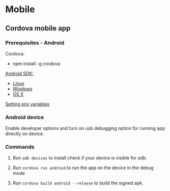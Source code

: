 # Mobile

## Cordova mobile app

### Prerequisites - Android
Cordova:
- npm install -g cordova

[Android SDK:](https://developer.android.com/studio/index.html)
- [Linux](https://dl.google.com/android/android-sdk_r24.4.1-linux.tgz)
- [Windows](https://dl.google.com/android/installer_r24.4.1-windows.exe)
- [OS X](https://dl.google.com/android/android-sdk_r24.4.1-macosx.zip)

[Setting env variables](https://cordova.apache.org/docs/en/latest/guide/platforms/android/#setting-environment-variables)

### Android device
Enable developer options and turn on usb debugging option for running app directly on device.

### Commands

1. Run `adb devices` to install check if your device is visible for adb.

2. Run `cordova run android` to run the app on the device in the debug mode

3. Run `cordova build android --release` to build the signed apk.
